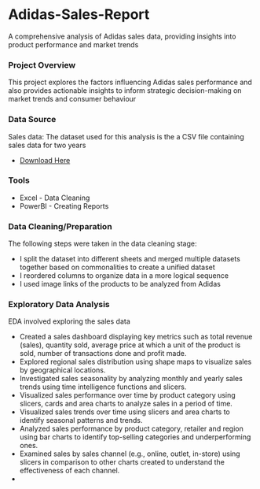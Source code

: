 # Adidas-Sales-Report
A comprehensive analysis of Adidas sales data, providing insights into product performance and market trends

### Project Overview

This project explores the factors influencing Adidas sales performance and also provides actionable insights to inform strategic decision-making on market trends and consumer behaviour 

### Data Source 

Sales data: The dataset used for this analysis is the a CSV file containing sales data for two years
  - [Download Here](https://www.kaggle.com/datasets/heemalichaudhari/adidas-sales-dataset)

### Tools

- Excel - Data Cleaning
- PowerBI - Creating Reports

### Data Cleaning/Preparation

The following steps were taken in the data cleaning stage:
- I split the dataset into different sheets and merged multiple datasets together based on commonalities to create a unified dataset
- I reordered columns to organize data in a more logical sequence
- I used image links of the products to be analyzed from Adidas

### Exploratory Data Analysis

EDA involved exploring the sales data 
- Created a sales dashboard displaying key metrics such as total revenue (sales), quantity sold, average price at which a unit of the product is sold, number of transactions done and profit made.
- Explored regional sales distribution using shape maps to visualize sales by geographical locations.
- Investigated sales seasonality by analyzing monthly and yearly sales trends using time intelligence functions and slicers.
- Visualized sales performance over time by product category using slicers, cards and area charts to analyze sales in a period of time.
- Visualized sales trends over time using slicers and area charts to identify seasonal patterns and trends.
- Analyzed sales performance by product category, retailer and region using bar charts to identify top-selling categories and underperforming ones.
- Examined sales by sales channel (e.g., online, outlet, in-store) using slicers in comparison to other charts created to understand the effectiveness of each channel.
- 
